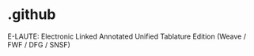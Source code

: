 # .github
E-LAUTE: Electronic Linked Annotated Unified Tablature Edition (Weave / FWF / DFG / SNSF)
